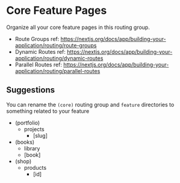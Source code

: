 # Core Feature Pages

Organize all your core feature pages in this routing group.

- Route Groups ref: https://nextjs.org/docs/app/building-your-application/routing/route-groups
- Dynamic Routes ref: https://nextjs.org/docs/app/building-your-application/routing/dynamic-routes
- Parallel Routes ref: https://nextjs.org/docs/app/building-your-application/routing/parallel-routes

## Suggestions

You can rename the `(core)` routing group and `feature` directories to something related to your feature

- (portfolio)
  - projects
    - [slug]
- (books)
  - library
  - [book]
- (shop)
  - products
    - [id]
